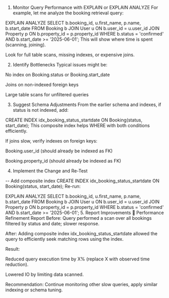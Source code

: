 1. Monitor Query Performance with EXPLAIN or EXPLAIN ANALYZE
For example, let me analyze the booking retrieval query:

EXPLAIN ANALYZE
SELECT b.booking_id, u.first_name, p.name, b.start_date
FROM Booking b
JOIN User u ON b.user_id = u.user_id
JOIN Property p ON b.property_id = p.property_id
WHERE b.status = 'confirmed'
AND b.start_date >= '2025-06-01';
This will show where time is spent (scanning, joining).

Look for full table scans, missing indexes, or expensive joins.

2. Identify Bottlenecks
Typical issues might be:

No index on Booking.status or Booking.start_date

Joins on non-indexed foreign keys

Large table scans for unfiltered queries

3. Suggest Schema Adjustments
From the earlier schema and indexes, if status is not indexed, add:

CREATE INDEX idx_booking_status_startdate ON Booking(status, start_date);
This composite index helps WHERE with both conditions efficiently.

If joins slow, verify indexes on foreign keys:

Booking.user_id (should already be indexed as FK)

Booking.property_id (should already be indexed as FK)

4. Implement the Change and Re-Test

-- Add composite index
CREATE INDEX idx_booking_status_startdate ON Booking(status, start_date);
Re-run:

EXPLAIN ANALYZE
SELECT b.booking_id, u.first_name, p.name, b.start_date
FROM Booking b
JOIN User u ON b.user_id = u.user_id
JOIN Property p ON b.property_id = p.property_id
WHERE b.status = 'confirmed'
AND b.start_date >= '2025-06-01';
5. Report Improvements
📄 Performance Refinement Report
Before: Query performed a scan over all bookings filtered by status and date; slower response.

After: Adding composite index idx_booking_status_startdate allowed the query to efficiently seek matching rows using the index.

Result:

Reduced query execution time by X% (replace X with observed time reduction).

Lowered IO by limiting data scanned.

Recommendation: Continue monitoring other slow queries, apply similar indexing or schema tuning.
